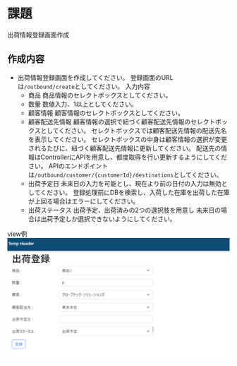 
# 課題

出荷情報登録画面作成

## 作成内容

* 出荷情報登録画面を作成してください。
  登録画面のURLは`/outbound/create`としてください。
  入力内容
    * 商品
      商品情報のセレクトボックスとしてください。
    * 数量
      数値入力、1以上としてください。
    * 顧客情報
      顧客情報のセレクトボックスとしてください。
    * 顧客配送先情報
      顧客情報の選択で紐づく顧客配送先情報のセレクトボックスとしてください。
      セレクトボックスでは顧客配送先情報の配送先名を表示してください。
      セレクトボックスの中身は顧客情報の選択が変更されるたびに、紐づく顧客配送先情報に更新してください。
      配送先の情報はControllerにAPIを用意し、都度取得を行い更新するようにしてください。
      APIのエンドポイントは`/outbound/customer/{customerId}/destinations`としてください。
    * 出荷予定日
      未来日の入力を可能とし、現在より前の日付の入力は無効としてください。
      登録処理前にDBを検索し、入荷した在庫を出荷した在庫が上回る場合はエラーにしてください。
    * 出荷ステータス
      出荷予定、出荷済みの2つの選択肢を用意し
      未来日の場合は出荷予定しか選択できないようにしてください。

view例
![view](img/view.png)